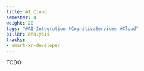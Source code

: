 ```yaml
---
title: AI Cloud
semester: 4
weight: 20
tags: "#AI-Integration #CognitiveServices #Cloud"
pillar: analysis
tracks:
- smart-xr-developer
---
```


TODO